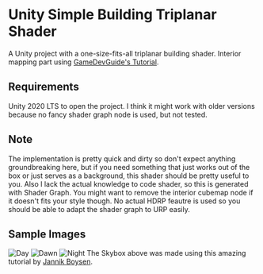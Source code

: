 # Unity Simple Building Triplanar Shader
 A Unity project with a one-size-fits-all triplanar building shader.
 Interior mapping part using [GameDevGuide's Tutorial](https://www.youtube.com/watch?v=dUjNoIxQXAA).
 
## Requirements
Unity 2020 LTS to open the project.
I think it might work with older versions because no fancy shader graph node is used, but not tested.

## Note
 The implementation is pretty quick and dirty so don't expect anything groundbreaking here, but if you need something that just works out of the box or just serves as a background, this shader should be pretty useful to you. Also I lack the actual knowledge to code shader, so this is generated with Shader Graph.
 You might want to remove the interior cubemap node if it doesn't fits your style though.
 No actual HDRP feautre is used so you should be able to adapt the shader graph to URP easily.
 
## Sample Images
![Day](https://imgur.com/iUyqNi5.jpg)
![Dawn](https://imgur.com/k8qh7dX.jpg)
![Night](https://imgur.com/uLmufX6.jpg)
The Skybox above was made using this amazing tutorial by [Jannik Boysen](https://medium.com/@jannik_boysen/procedural-skybox-shader-137f6b0cb77c).
